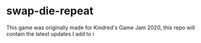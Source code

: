 # swap-die-repeat
This game was originally made for Kindred's Game Jam 2020, this repo will contain the latest updates I add to i
